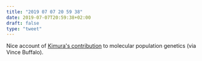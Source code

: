 ```yaml
---
title: "2019 07 07 20 59 38"
date: 2019-07-07T20:59:38+02:00
draft: false
type: "tweet"
---
```

Nice account of [Kimura's contribution](https://www.annualreviews.org/doi/10.1146/annurev.genet.30.1.1) to molecular population genetics (via Vince Buffalo).
